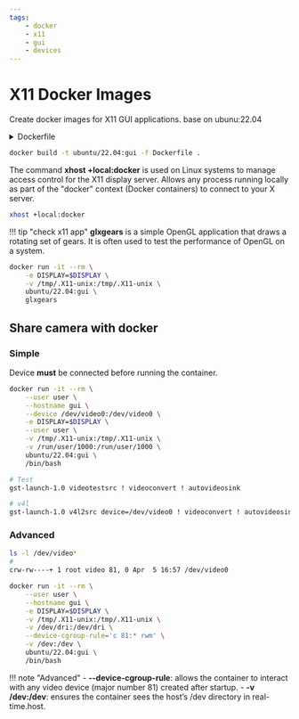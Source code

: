 ```yaml
---
tags:
    - docker
    - x11
    - gui
    - devices
---
```


# X11 Docker Images

Create docker images for X11 GUI applications. base on ubunu:22.04 

<details>
    <summary>Dockerfile</summary>

```Dockerfile title="dockerfile"
--8<-- "docs/DevOps/docker/docker_images/x11/code/Dockerfile"
```
</details>

```bash title="build"
docker build -t ubuntu/22.04:gui -f Dockerfile .
```

The command **xhost +local:docker** is used on Linux systems to manage access control for the X11 display server.
Allows any process running locally as part of the "docker" context (Docker containers) to connect to your X server.

```bash
xhost +local:docker
```

!!! tip "check x11 app"
    **glxgears** is a simple OpenGL application that draws a rotating set of gears. It is often used to test the performance of OpenGL on a system.
     
```bash title="run"
docker run -it --rm \
    -e DISPLAY=$DISPLAY \
    -v /tmp/.X11-unix:/tmp/.X11-unix \
    ubuntu/22.04:gui \
    glxgears
```

## Share camera with docker

### Simple
Device **must** be connected before running the container.

```bash title="run"
docker run -it --rm \
    --user user \
    --hostname gui \
    --device /dev/video0:/dev/video0 \
    -e DISPLAY=$DISPLAY \
    --user user \
    -v /tmp/.X11-unix:/tmp/.X11-unix \
    -v /run/user/1000:/run/user/1000 \
    ubuntu/22.04:gui \
    /bin/bash
```

```bash
# Test
gst-launch-1.0 videotestsrc ! videoconvert ! autovideosink

# v4l
gst-launch-1.0 v4l2src device=/dev/video0 ! videoconvert ! autovideosink
```


### Advanced

```bash
ls -l /dev/video*
#
crw-rw----+ 1 root video 81, 0 Apr  5 16:57 /dev/video0
```

```bash title="run"
docker run -it --rm \
    --user user \
    --hostname gui \
    -e DISPLAY=$DISPLAY \
    -v /tmp/.X11-unix:/tmp/.X11-unix \
    -v /dev/dri:/dev/dri \
    --device-cgroup-rule='c 81:* rwm' \
    -v /dev:/dev \
    ubuntu/22.04:gui \
    /bin/bash
```

!!! note "Advanced"
    - **--device-cgroup-rule**: allows the container to interact with any video device (major number 81) created after startup.
    - **-v /dev:/dev**: ensures the container sees the host’s /dev directory in real-time.host.
     